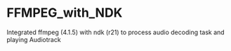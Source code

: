 # FFMPEG_with_NDK
Integrated ffmpeg (4.1.5) with ndk (r21) to process audio decoding task and playing Audiotrack 
